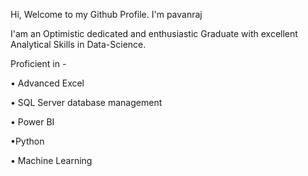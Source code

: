 Hi, Welcome to my Github Profile. I'm pavanraj

I'am an Optimistic dedicated and enthusiastic Graduate with excellent Analytical Skills in Data-Science.

Proficient in -

  • Advanced Excel

  • SQL Server database management

  • Power BI

  •Python
 
  • Machine Learning
